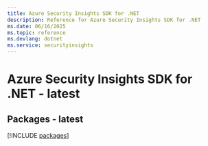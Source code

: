 ```yaml
---
title: Azure Security Insights SDK for .NET
description: Reference for Azure Security Insights SDK for .NET
ms.date: 06/16/2025
ms.topic: reference
ms.devlang: dotnet
ms.service: securityinsights
---
```

# Azure Security Insights SDK for .NET - latest
## Packages - latest
[!INCLUDE [packages](security-insights-index.md)]